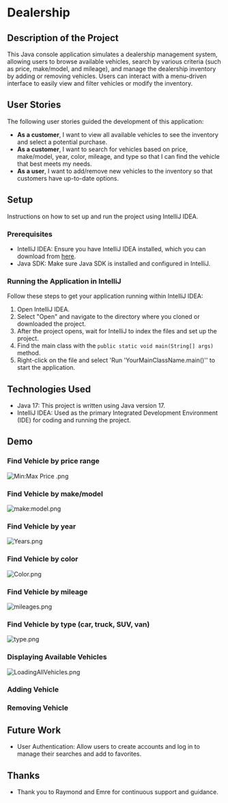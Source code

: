 # Dealership

## Description of the Project

This Java console application simulates a dealership management system, allowing users to browse available vehicles, search by various criteria (such as price, make/model, and mileage), and manage the dealership inventory by adding or removing vehicles. Users can interact with a menu-driven interface to easily view and filter vehicles or modify the inventory.

## User Stories

The following user stories guided the development of this application:

- **As a customer**, I want to view all available vehicles to see the inventory and select a potential purchase.
- **As a customer**, I want to search for vehicles based on price, make/model, year, color, mileage, and type so that I can find the vehicle that best meets my needs.
- **As a user**, I want to add/remove new vehicles to the inventory so that customers have up-to-date options.
## Setup

Instructions on how to set up and run the project using IntelliJ IDEA.

### Prerequisites

- IntelliJ IDEA: Ensure you have IntelliJ IDEA installed, which you can download from [here](https://www.jetbrains.com/idea/download/).
- Java SDK: Make sure Java SDK is installed and configured in IntelliJ.

### Running the Application in IntelliJ

Follow these steps to get your application running within IntelliJ IDEA:

1. Open IntelliJ IDEA.
2. Select "Open" and navigate to the directory where you cloned or downloaded the project.
3. After the project opens, wait for IntelliJ to index the files and set up the project.
4. Find the main class with the `public static void main(String[] args)` method.
5. Right-click on the file and select 'Run 'YourMainClassName.main()'' to start the application.

## Technologies Used

- Java 17: This project is written using Java version 17.
- IntelliJ IDEA: Used as the primary Integrated Development Environment (IDE) for coding and running the project.

## Demo
### Find Vehicle by price range
![Min:Max Price .png](imgs/Min%3AMax%20Price%20.png)
### Find Vehicle by make/model
![make:model.png](imgs/make%3Amodel.png)
### Find Vehicle by year
![Years.png](imgs/Years.png)
### Find Vehicle by color
![Color.png](imgs/Color.png)
### Find Vehicle by mileage
![mileages.png](imgs/mileages.png)
### Find Vehicle by type (car, truck, SUV, van)
![type.png](imgs/type.png)
### Displaying Available Vehicles
![LoadingAllVehicles.png](imgs/LoadingAllVehicles.png)
### Adding Vehicle
### Removing Vehicle


## Future Work

- User Authentication: Allow users to create accounts and log in to manage their searches and add to favorites.


## Thanks

- Thank you to Raymond and Emre for continuous support and guidance.